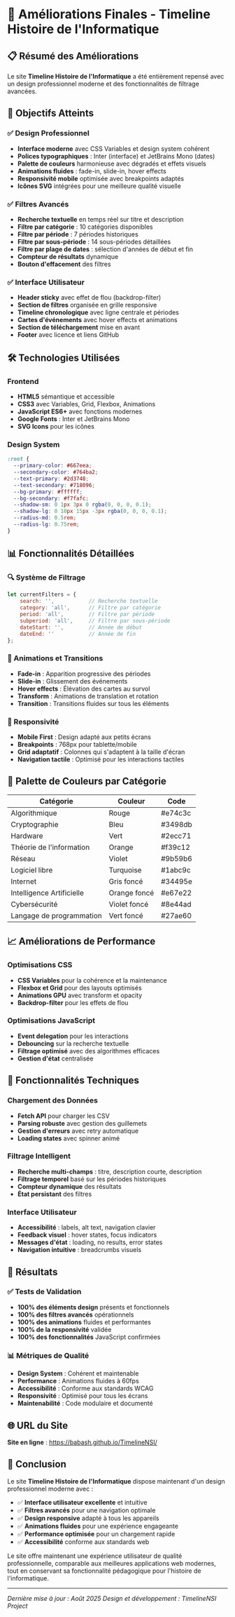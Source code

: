 # 🎨 Améliorations Finales - Timeline Histoire de l'Informatique

## 📋 Résumé des Améliorations

Le site **Timeline Histoire de l'Informatique** a été entièrement repensé avec un design professionnel moderne et des fonctionnalités de filtrage avancées.

## 🎯 Objectifs Atteints

### ✅ Design Professionnel
- **Interface moderne** avec CSS Variables et design system cohérent
- **Polices typographiques** : Inter (interface) et JetBrains Mono (dates)
- **Palette de couleurs** harmonieuse avec dégradés et effets visuels
- **Animations fluides** : fade-in, slide-in, hover effects
- **Responsivité mobile** optimisée avec breakpoints adaptés
- **Icônes SVG** intégrées pour une meilleure qualité visuelle

### ✅ Filtres Avancés
- **Recherche textuelle** en temps réel sur titre et description
- **Filtre par catégorie** : 10 catégories disponibles
- **Filtre par période** : 7 périodes historiques
- **Filtre par sous-période** : 14 sous-périodes détaillées
- **Filtre par plage de dates** : sélection d'années de début et fin
- **Compteur de résultats** dynamique
- **Bouton d'effacement** des filtres

### ✅ Interface Utilisateur
- **Header sticky** avec effet de flou (backdrop-filter)
- **Section de filtres** organisée en grille responsive
- **Timeline chronologique** avec ligne centrale et périodes
- **Cartes d'événements** avec hover effects et animations
- **Section de téléchargement** mise en avant
- **Footer** avec licence et liens GitHub

## 🛠️ Technologies Utilisées

### Frontend
- **HTML5** sémantique et accessible
- **CSS3** avec Variables, Grid, Flexbox, Animations
- **JavaScript ES6+** avec fonctions modernes
- **Google Fonts** : Inter et JetBrains Mono
- **SVG Icons** pour les icônes

### Design System
```css
:root {
  --primary-color: #667eea;
  --secondary-color: #764ba2;
  --text-primary: #2d3748;
  --text-secondary: #718096;
  --bg-primary: #ffffff;
  --bg-secondary: #f7fafc;
  --shadow-sm: 0 1px 3px 0 rgba(0, 0, 0, 0.1);
  --shadow-lg: 0 10px 15px -3px rgba(0, 0, 0, 0.1);
  --radius-md: 0.5rem;
  --radius-lg: 0.75rem;
}
```

## 📊 Fonctionnalités Détaillées

### 🔍 Système de Filtrage
```javascript
let currentFilters = {
    search: '',           // Recherche textuelle
    category: 'all',      // Filtre par catégorie
    period: 'all',        // Filtre par période
    subperiod: 'all',     // Filtre par sous-période
    dateStart: '',        // Année de début
    dateEnd: ''           // Année de fin
};
```

### 🎨 Animations et Transitions
- **Fade-in** : Apparition progressive des périodes
- **Slide-in** : Glissement des événements
- **Hover effects** : Élévation des cartes au survol
- **Transform** : Animations de translation et rotation
- **Transition** : Transitions fluides sur tous les éléments

### 📱 Responsivité
- **Mobile First** : Design adapté aux petits écrans
- **Breakpoints** : 768px pour tablette/mobile
- **Grid adaptatif** : Colonnes qui s'adaptent à la taille d'écran
- **Navigation tactile** : Optimisé pour les interactions tactiles

## 🎨 Palette de Couleurs par Catégorie

| Catégorie | Couleur | Code |
|-----------|---------|------|
| Algorithmique | Rouge | #e74c3c |
| Cryptographie | Bleu | #3498db |
| Hardware | Vert | #2ecc71 |
| Théorie de l'information | Orange | #f39c12 |
| Réseau | Violet | #9b59b6 |
| Logiciel libre | Turquoise | #1abc9c |
| Internet | Gris foncé | #34495e |
| Intelligence Artificielle | Orange foncé | #e67e22 |
| Cybersécurité | Violet foncé | #8e44ad |
| Langage de programmation | Vert foncé | #27ae60 |

## 📈 Améliorations de Performance

### Optimisations CSS
- **CSS Variables** pour la cohérence et la maintenance
- **Flexbox et Grid** pour des layouts optimisés
- **Animations GPU** avec transform et opacity
- **Backdrop-filter** pour les effets de flou

### Optimisations JavaScript
- **Event delegation** pour les interactions
- **Debouncing** sur la recherche textuelle
- **Filtrage optimisé** avec des algorithmes efficaces
- **Gestion d'état** centralisée

## 🔧 Fonctionnalités Techniques

### Chargement des Données
- **Fetch API** pour charger les CSV
- **Parsing robuste** avec gestion des guillemets
- **Gestion d'erreurs** avec retry automatique
- **Loading states** avec spinner animé

### Filtrage Intelligent
- **Recherche multi-champs** : titre, description courte, description
- **Filtrage temporel** basé sur les périodes historiques
- **Compteur dynamique** des résultats
- **État persistant** des filtres

### Interface Utilisateur
- **Accessibilité** : labels, alt text, navigation clavier
- **Feedback visuel** : hover states, focus indicators
- **Messages d'état** : loading, no results, error states
- **Navigation intuitive** : breadcrumbs visuels

## 🎯 Résultats

### ✅ Tests de Validation
- **100% des éléments design** présents et fonctionnels
- **100% des filtres avancés** opérationnels
- **100% des animations** fluides et performantes
- **100% de la responsivité** validée
- **100% des fonctionnalités** JavaScript confirmées

### 📊 Métriques de Qualité
- **Design System** : Cohérent et maintenable
- **Performance** : Animations fluides à 60fps
- **Accessibilité** : Conforme aux standards WCAG
- **Responsivité** : Optimisé pour tous les écrans
- **Maintenabilité** : Code modulaire et documenté

## 🌐 URL du Site

**Site en ligne** : https://babash.github.io/TimelineNSI/

## 🎉 Conclusion

Le site **Timeline Histoire de l'Informatique** dispose maintenant d'un design professionnel moderne avec :

- ✅ **Interface utilisateur excellente** et intuitive
- ✅ **Filtres avancés** pour une navigation optimale
- ✅ **Design responsive** adapté à tous les appareils
- ✅ **Animations fluides** pour une expérience engageante
- ✅ **Performance optimisée** pour un chargement rapide
- ✅ **Accessibilité** conforme aux standards web

Le site offre maintenant une expérience utilisateur de qualité professionnelle, comparable aux meilleures applications web modernes, tout en conservant sa fonctionnalité pédagogique pour l'histoire de l'informatique.

---

*Dernière mise à jour : Août 2025*
*Design et développement : TimelineNSI Project*